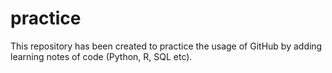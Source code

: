 # practice
This repository has been created to practice the usage of GitHub by adding learning notes of code (Python, R, SQL etc). 
